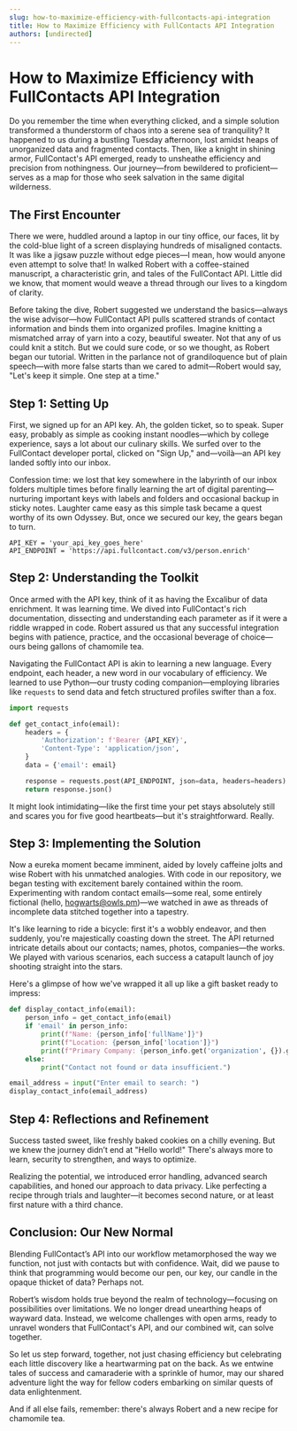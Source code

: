 ```yaml
---
slug: how-to-maximize-efficiency-with-fullcontacts-api-integration
title: How to Maximize Efficiency with FullContacts API Integration
authors: [undirected]
---
```



# How to Maximize Efficiency with FullContacts API Integration

Do you remember the time when everything clicked, and a simple solution transformed a thunderstorm of chaos into a serene sea of tranquility? It happened to us during a bustling Tuesday afternoon, lost amidst heaps of unorganized data and fragmented contacts. Then, like a knight in shining armor, FullContact's API emerged, ready to unsheathe efficiency and precision from nothingness. Our journey—from bewildered to proficient—serves as a map for those who seek salvation in the same digital wilderness.

## The First Encounter

There we were, huddled around a laptop in our tiny office, our faces, lit by the cold-blue light of a screen displaying hundreds of misaligned contacts. It was like a jigsaw puzzle without edge pieces—I mean, how would anyone even attempt to solve that! In walked Robert with a coffee-stained manuscript, a characteristic grin, and tales of the FullContact API. Little did we know, that moment would weave a thread through our lives to a kingdom of clarity.

Before taking the dive, Robert suggested we understand the basics—always the wise advisor—how FullContact API pulls scattered strands of contact information and binds them into organized profiles. Imagine knitting a mismatched array of yarn into a cozy, beautiful sweater. Not that any of us could knit a stitch. But we could sure code, or so we thought, as Robert began our tutorial. Written in the parlance not of grandiloquence but of plain speech—with more false starts than we cared to admit—Robert would say, "Let's keep it simple. One step at a time."

## Step 1: Setting Up

First, we signed up for an API key. Ah, the golden ticket, so to speak. Super easy, probably as simple as cooking instant noodles—which by college experience, says a lot about our culinary skills. We surfed over to the FullContact developer portal, clicked on "Sign Up," and—voilà—an API key landed softly into our inbox.

Confession time: we lost that key somewhere in the labyrinth of our inbox folders multiple times before finally learning the art of digital parenting—nurturing important keys with labels and folders and occasional backup in sticky notes. Laughter came easy as this simple task became a quest worthy of its own Odyssey. But, once we secured our key, the gears began to turn.

```plaintext
API_KEY = 'your_api_key_goes_here'
API_ENDPOINT = 'https://api.fullcontact.com/v3/person.enrich'
```

## Step 2: Understanding the Toolkit

Once armed with the API key, think of it as having the Excalibur of data enrichment. It was learning time. We dived into FullContact's rich documentation, dissecting and understanding each parameter as if it were a riddle wrapped in code. Robert assured us that any successful integration begins with patience, practice, and the occasional beverage of choice—ours being gallons of chamomile tea.

Navigating the FullContact API is akin to learning a new language. Every endpoint, each header, a new word in our vocabulary of efficiency. We learned to use Python—our trusty coding companion—employing libraries like `requests` to send data and fetch structured profiles swifter than a fox.

```python
import requests

def get_contact_info(email):
    headers = {
        'Authorization': f'Bearer {API_KEY}',
        'Content-Type': 'application/json',
    }
    data = {'email': email}

    response = requests.post(API_ENDPOINT, json=data, headers=headers)
    return response.json()
```

It might look intimidating—like the first time your pet stays absolutely still and scares you for five good heartbeats—but it's straightforward. Really.

## Step 3: Implementing the Solution

Now a eureka moment became imminent, aided by lovely caffeine jolts and wise Robert with his unmatched analogies. With code in our repository, we began testing with excitement barely contained within the room. Experimenting with random contact emails—some real, some entirely fictional (hello, hogwarts@owls.pm)—we watched in awe as threads of incomplete data stitched together into a tapestry.

It's like learning to ride a bicycle: first it's a wobbly endeavor, and then suddenly, you're majestically coasting down the street. The API returned intricate details about our contacts; names, photos, companies—the works. We played with various scenarios, each success a catapult launch of joy shooting straight into the stars.

Here's a glimpse of how we've wrapped it all up like a gift basket ready to impress:

```python
def display_contact_info(email):
    person_info = get_contact_info(email)
    if 'email' in person_info:
        print(f"Name: {person_info['fullName']}")
        print(f"Location: {person_info['location']}")
        print(f"Primary Company: {person_info.get('organization', {}).get('name', 'N/A')}")
    else:
        print("Contact not found or data insufficient.")

email_address = input("Enter email to search: ")
display_contact_info(email_address)
```

## Step 4: Reflections and Refinement

Success tasted sweet, like freshly baked cookies on a chilly evening. But we knew the journey didn’t end at "Hello world!" There's always more to learn, security to strengthen, and ways to optimize.

Realizing the potential, we introduced error handling, advanced search capabilities, and honed our approach to data privacy. Like perfecting a recipe through trials and laughter—it becomes second nature, or at least first nature with a third chance.

## Conclusion: Our New Normal

Blending FullContact’s API into our workflow metamorphosed the way we function, not just with contacts but with confidence. Wait, did we pause to think that programming would become our pen, our key, our candle in the opaque thicket of data? Perhaps not.

Robert’s wisdom holds true beyond the realm of technology—focusing on possibilities over limitations. We no longer dread unearthing heaps of wayward data. Instead, we welcome challenges with open arms, ready to unravel wonders that FullContact's API, and our combined wit, can solve together.

So let us step forward, together, not just chasing efficiency but celebrating each little discovery like a heartwarming pat on the back. As we entwine tales of success and camaraderie with a sprinkle of humor, may our shared adventure light the way for fellow coders embarking on similar quests of data enlightenment.

And if all else fails, remember: there's always Robert and a new recipe for chamomile tea.